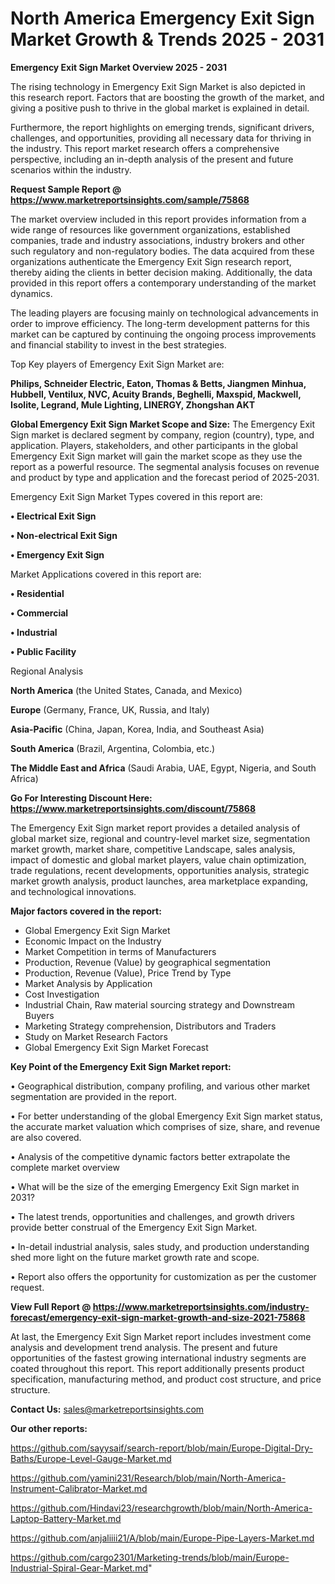 # North America Emergency Exit Sign Market Growth & Trends 2025 - 2031

<Strong> Emergency Exit Sign Market Overview 2025 - 2031</strong>

The rising technology in Emergency Exit Sign Market is also depicted in this research report. Factors that are boosting the growth of the market, and giving a positive push to thrive in the global market is explained in detail.

Furthermore, the report highlights on emerging trends, significant drivers, challenges, and opportunities, providing all necessary data for thriving in the industry. This report market research offers a comprehensive perspective, including an in-depth analysis of the present and future scenarios within the industry.

<strong>Request Sample Report @ <a href=https://www.marketreportsinsights.com/sample/75868>https://www.marketreportsinsights.com/sample/75868</a></strong>

The market overview included in this report provides information from a wide range of resources like government organizations, established companies, trade and industry associations, industry brokers and other such regulatory and non-regulatory bodies. The data acquired from these organizations authenticate the Emergency Exit Sign research report, thereby aiding the clients in better decision making. Additionally, the data provided in this report offers a contemporary understanding of the market dynamics.

The leading players are focusing mainly on technological advancements in order to improve efficiency. The long-term development patterns for this market can be captured by continuing the ongoing process improvements and financial stability to invest in the best strategies.

Top Key players of Emergency Exit Sign Market are:

<strong>Philips, Schneider Electric, Eaton, Thomas & Betts, Jiangmen Minhua, Hubbell, Ventilux, NVC, Acuity Brands, Beghelli, Maxspid, Mackwell, Isolite, Legrand, Mule Lighting, LINERGY, Zhongshan AKT</strong>

<strong><b>Global Emergency Exit Sign Market Scope and Size:</b></strong>
The Emergency Exit Sign market is declared segment by company, region (country), type, and application. Players, stakeholders, and other participants in the global Emergency Exit Sign market will gain the market scope as they use the report as a powerful resource. The segmental analysis focuses on revenue and product by type and application and the forecast period of 2025-2031.

Emergency Exit Sign Market Types covered in this report are:

<strong>• Electrical Exit Sign

• Non-electrical Exit Sign

• Emergency Exit Sign</strong>

Market Applications covered in this report are:

<strong>• Residential

• Commercial

• Industrial

• Public Facility</strong> 

Regional Analysis

<strong>North America</strong> (the United States, Canada, and Mexico)

<strong>Europe</strong> (Germany, France, UK, Russia, and Italy)

<strong>Asia-Pacific</strong> (China, Japan, Korea, India, and Southeast Asia)

<strong>South America</strong> (Brazil, Argentina, Colombia, etc.)

<strong>The Middle East and Africa</strong> (Saudi Arabia, UAE, Egypt, Nigeria, and South Africa)

<strong>Go For Interesting Discount Here: <a href=https://www.marketreportsinsights.com/discount/75868>https://www.marketreportsinsights.com/discount/75868</a></strong>

The Emergency Exit Sign market report provides a detailed analysis of global market size, regional and country-level market size, segmentation market growth, market share, competitive Landscape, sales analysis, impact of domestic and global market players, value chain optimization, trade regulations, recent developments, opportunities analysis, strategic market growth analysis, product launches, area marketplace expanding, and technological innovations.

<strong><b>Major factors covered in the report:</b></strong>
<ul>
  <li>Global Emergency Exit Sign Market </li>
  <li>Economic Impact on the Industry</li>
  <li>Market Competition in terms of Manufacturers</li>
  <li>Production, Revenue (Value) by geographical segmentation</li>
  <li>Production, Revenue (Value), Price Trend by Type</li>
  <li>Market Analysis by Application</li>
  <li>Cost Investigation</li>
  <li>Industrial Chain, Raw material sourcing strategy and Downstream Buyers</li>
  <li>Marketing Strategy comprehension, Distributors and Traders</li>
  <li>Study on Market Research Factors</li>
  <li>Global Emergency Exit Sign Market Forecast</li>
</ul>

<strong><b>Key Point of the Emergency Exit Sign Market report:</b></strong>

• Geographical distribution, company profiling, and various other market segmentation are provided in the report.

• For better understanding of the global Emergency Exit Sign market status, the accurate market valuation which comprises of size, share, and revenue are also covered.

• Analysis of the competitive dynamic factors better extrapolate the complete market overview

• What will be the size of the emerging Emergency Exit Sign market in 2031?

• The latest trends, opportunities and challenges, and growth drivers provide better construal of the Emergency Exit Sign Market.

• In-detail industrial analysis, sales study, and production understanding shed more light on the future market growth rate and scope.

• Report also offers the opportunity for customization as per the customer request.

<strong><b>View Full Report @ <a href=https://www.marketreportsinsights.com/industry-forecast/emergency-exit-sign-market-growth-and-size-2021-75868>https://www.marketreportsinsights.com/industry-forecast/emergency-exit-sign-market-growth-and-size-2021-75868</a></b></strong>


At last, the Emergency Exit Sign Market report includes investment come analysis and development trend analysis. The present and future opportunities of the fastest growing international industry segments are coated throughout this report. This report additionally presents product specification, manufacturing method, and product cost structure, and price structure.

<strong>Contact Us:</strong>
sales@marketreportsinsights.com

<strong>Our other reports:</strong>

<a href=https://github.com/sayysaif/search-report/blob/main/Europe-Digital-Dry-Baths/Europe-Level-Gauge-Market.md>https://github.com/sayysaif/search-report/blob/main/Europe-Digital-Dry-Baths/Europe-Level-Gauge-Market.md</a>

<a href=https://github.com/yamini231/Research/blob/main/North-America-Instrument-Calibrator-Market.md>https://github.com/yamini231/Research/blob/main/North-America-Instrument-Calibrator-Market.md</a>

<a href=https://github.com/Hindavi23/researchgrowth/blob/main/North-America-Laptop-Battery-Market.md>https://github.com/Hindavi23/researchgrowth/blob/main/North-America-Laptop-Battery-Market.md</a>

<a href=https://github.com/anjaliiii21/A/blob/main/Europe-Pipe-Layers-Market.md>https://github.com/anjaliiii21/A/blob/main/Europe-Pipe-Layers-Market.md</a>

<a href=https://github.com/cargo2301/Marketing-trends/blob/main/Europe-Industrial-Spiral-Gear-Market.md>https://github.com/cargo2301/Marketing-trends/blob/main/Europe-Industrial-Spiral-Gear-Market.md</a>"
